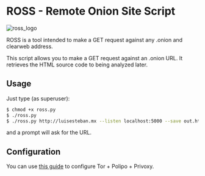 # ROSS - Remote Onion Site Script

![ross_logo](https://user-images.githubusercontent.com/13503868/73587150-8e773800-447d-11ea-8848-fdde0842e946.png)

ROSS is a tool intended to make a GET request against any .onion and clearweb address.

This script allows you to make a GET request against an .onion URL.
It retrieves the HTML source code to being analyzed later.

## Usage

Just type (as superuser):

```bash
$ chmod +x ross.py
$ ./ross.py
$ ./ross.py http://luisesteban.mx --listen localhost:5000 --save out.html --verbose
```

and a prompt will ask for the URL.

## Configuration

You can use [this guide](https://sinfallas.wordpress.com/2014/06/16/tor-polipo-privoxy/) to configure Tor + Polipo + Privoxy.
